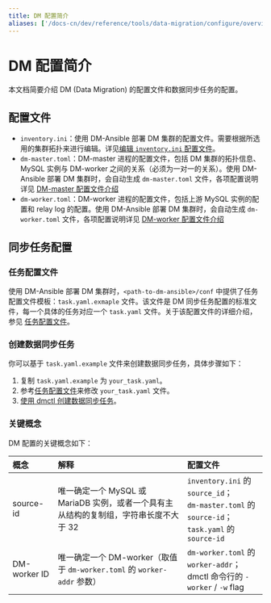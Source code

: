 ```yaml
---
title: DM 配置简介
aliases: ['/docs-cn/dev/reference/tools/data-migration/configure/overview/','/docs-cn/v3.1/reference/tools/data-migration/configure/overview/','/docs-cn/v3.0/reference/tools/data-migration/configure/overview/','/docs-cn/v2.1/reference/tools/data-migration/configure/overview/']
---
```


# DM 配置简介

本文档简要介绍 DM (Data Migration) 的配置文件和数据同步任务的配置。

## 配置文件

- `inventory.ini`：使用 DM-Ansible 部署 DM 集群的配置文件。需要根据所选用的集群拓扑来进行编辑。详见[编辑 `inventory.ini` 配置文件](deploy-a-dm-cluster-using-ansible.md#第-7-步编辑-inventoryini-配置文件)。
- `dm-master.toml`：DM-master 进程的配置文件，包括 DM 集群的拓扑信息、MySQL 实例与 DM-worker 之间的关系（必须为一对一的关系）。使用 DM-Ansible 部署 DM 集群时，会自动生成 `dm-master.toml` 文件，各项配置说明详见 [DM-master 配置文件介绍](dm-master-configuration-file.md)
- `dm-worker.toml`：DM-worker 进程的配置文件，包括上游 MySQL 实例的配置和 relay log 的配置。使用 DM-Ansible 部署 DM 集群时，会自动生成 `dm-worker.toml` 文件，各项配置说明详见 [DM-worker 配置文件介绍](dm-worker-configuration-file.md)

## 同步任务配置

### 任务配置文件

使用 DM-Ansible 部署 DM 集群时，`<path-to-dm-ansible>/conf` 中提供了任务配置文件模板：`task.yaml.exmaple` 文件。该文件是 DM 同步任务配置的标准文件，每一个具体的任务对应一个 `task.yaml` 文件。关于该配置文件的详细介绍，参见 [任务配置文件](task-configuration-file.md)。

### 创建数据同步任务

你可以基于 `task.yaml.example` 文件来创建数据同步任务，具体步骤如下：

1. 复制 `task.yaml.example` 为 `your_task.yaml`。
2. 参考[任务配置文件](task-configuration-file.md)来修改 `your_task.yaml` 文件。
3. [使用 dmctl 创建数据同步任务](manage-replication-tasks.md#创建数据同步任务)。

### 关键概念

DM 配置的关键概念如下：

| 概念         | 解释          | 配置文件        |
| :------------ | :------------ | :------------------ |
| source-id  | 唯一确定一个 MySQL 或 MariaDB 实例，或者一个具有主从结构的复制组，字符串长度不大于 32 | `inventory.ini` 的 `source_id`；<br/> `dm-master.toml` 的 `source-id`；<br/> `task.yaml` 的 `source-id` |
| DM-worker ID | 唯一确定一个 DM-worker（取值于 `dm-worker.toml` 的 `worker-addr` 参数） | `dm-worker.toml` 的 `worker-addr`；<br/> dmctl 命令行的 `-worker` / `-w` flag |
